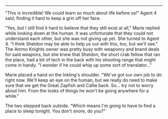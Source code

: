 ***

"This is incredible! We could learn so much about life before us!" Agent 4 said, finding it hard to keep a grin off her face.

"Yes, but I still find it hard to believe that they still exist at all," Marie replied while looking down at the human. It was unfortunate that they could not understand each other, but she was not giving up yet. She turned to Agent 4. "I think Sheldon may be able to help us out with this, too, but we'll see." The Ammo Knights owner was pretty busy with weaponry and brand deals for said weapons, but she knew that Sheldon, the short crab fellow that ran the place, had a bit of tech in the back with his shooting range that might come in handy. "I wonder if he could whip up some sort of translator..."

Marie placed a hand on the Inkling's shoulder. "We've got our own job to do right now. We'll keep an eye on the human, but we really do need to make sure that we get the Great Zapfish and Callie back. So... try not to worry about him. From the looks of things he won't be going anywhere for a while."

The two stepped back outside. "Which means I'm going to have to find a place to sleep tonight. You don't snore, do you?"
